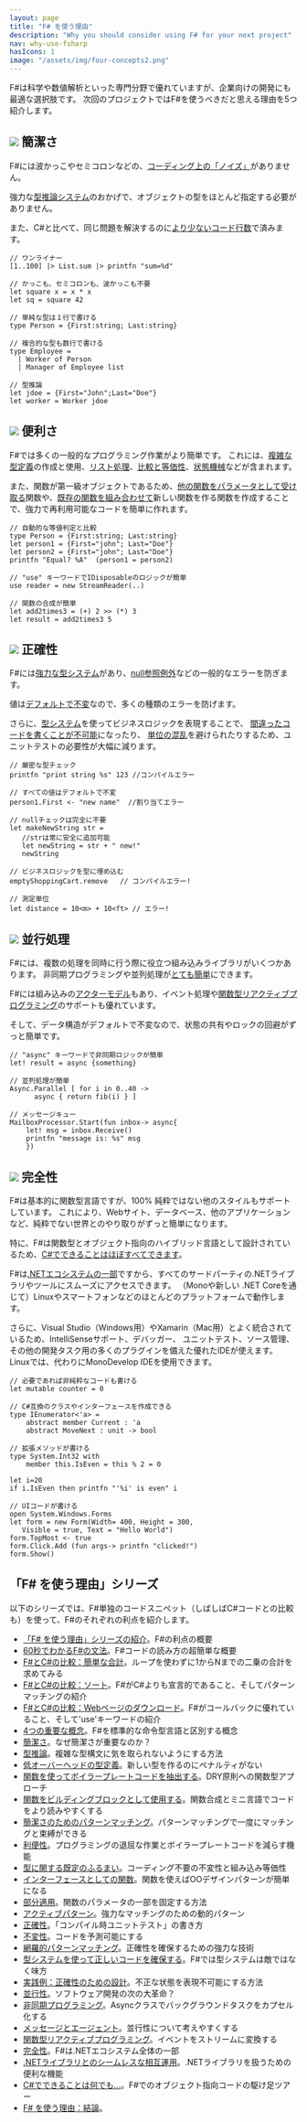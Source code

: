 ```yaml
---
layout: page
title: "F# を使う理由"
description: "Why you should consider using F# for your next project"
nav: why-use-fsharp
hasIcons: 1
image: "/assets/img/four-concepts2.png"
---
```


F#は科学や数値解析といった専門分野で優れていますが、企業向けの開発にも最適な選択肢です。
次回のプロジェクトではF#を使うべきだと思える理由を5つ紹介します。

## ![](../assets/img/glyphicons/glyphicons_030_pencil.png) 簡潔さ

F#には波かっこやセミコロンなどの、[コーディング上の「ノイズ」](../posts/fvsc-sum-of-squares.md)がありません。

強力な[型推論システム](../posts/conciseness-type-inference.md)のおかげで、オブジェクトの型をほとんど指定する必要がありません。

また、C#と比べて、同じ問題を解決するのに[より少ないコード行数](../posts/fvsc-download.md)で済みます。

```
// ワンライナー
[1..100] |> List.sum |> printfn "sum=%d"

// かっこも、セミコロンも、波かっこも不要
let square x = x * x
let sq = square 42 

// 単純な型は１行で書ける
type Person = {First:string; Last:string}

// 複合的な型も数行で書ける
type Employee = 
  | Worker of Person
  | Manager of Employee list

// 型推論
let jdoe = {First="John";Last="Doe"}
let worker = Worker jdoe
```

## ![](../assets/img/glyphicons/glyphicons_343_thumbs_up.png) 便利さ


F#では多くの一般的なプログラミング作業がより簡単です。
これには、[複雑な型定義](../posts/conciseness-type-definitions.md)の作成と使用、[リスト処理](../posts/conciseness-extracting-boilerplate.md)、[比較と等価性](../posts/convenience-types.md)、[状態機械](../posts/designing-with-types-representing-states.md)などが含まれます。


また、関数が第一級オブジェクトであるため、[他の関数をパラメータとして受け取る](../posts/conciseness-extracting-boilerplate.md)関数や、[既存の関数を組み合わせて](../posts/conciseness-functions-as-building-blocks.md)新しい関数を作る関数を作成することで、強力で再利用可能なコードを簡単に作れます。

```
// 自動的な等値判定と比較
type Person = {First:string; Last:string}
let person1 = {First="john"; Last="Doe"}
let person2 = {First="john"; Last="Doe"}
printfn "Equal? %A"  (person1 = person2)

// "use" キーワードでIDisposableのロジックが簡単
use reader = new StreamReader(..)

// 関数の合成が簡単
let add2times3 = (+) 2 >> (*) 3
let result = add2times3 5
```

## ![](../assets/img/glyphicons/glyphicons_150_check.png) 正確性


F#には[強力な型システム](../posts/correctness-type-checking.md)があり、[null参照例外](../posts/the-option-type.md#option-is-not-null)などの一般的なエラーを防ぎます。

値は[デフォルトで不変](../posts/correctness-immutability.md)なので、多くの種類のエラーを防げます。

さらに、[型システム](../posts/correctness-exhaustive-pattern-matching.md)を使ってビジネスロジックを表現することで、
[間違ったコードを書くことが不可能](../posts/designing-for-correctness.md)になったり、
[単位の混乱](../posts/units-of-measure.md)を避けられたりするため、ユニットテストの必要性が大幅に減ります。


```
// 厳密な型チェック
printfn "print string %s" 123 //コンパイルエラー

// すべての値はデフォルトで不変
person1.First <- "new name"  //割り当てエラー

// nullチェックは完全に不要
let makeNewString str = 
   //strは常に安全に追加可能
   let newString = str + " new!"
   newString

// ビジネスロジックを型に埋め込む
emptyShoppingCart.remove   // コンパイルエラー!

// 測定単位
let distance = 10<m> + 10<ft> // エラー!
```

## ![](../assets/img/glyphicons/glyphicons_054_clock.png) 並行処理 


F#には、複数の処理を同時に行う際に役立つ組み込みライブラリがいくつかあります。
非同期プログラミングや並列処理が[とても簡単](../posts/concurrency-async-and-parallel.md)にできます。

F#には組み込みの[アクターモデル](../posts/concurrency-actor-model.md)もあり、イベント処理や[関数型リアクティブプログラミング](../posts/concurrency-reactive.md)のサポートも優れています。

そして、データ構造がデフォルトで不変なので、状態の共有やロックの回避がずっと簡単です。

```
// "async" キーワードで非同期ロジックが簡単
let! result = async {something}

// 並列処理が簡単
Async.Parallel [ for i in 0..40 -> 
      async { return fib(i) } ]

// メッセージキュー
MailboxProcessor.Start(fun inbox-> async{
	let! msg = inbox.Receive()
	printfn "message is: %s" msg
	})
```

## ![](../assets/img/glyphicons/glyphicons_280_settings.png) 完全性

F#は基本的に関数型言語ですが、100% 純粋ではない他のスタイルもサポートしています。
これにより、Webサイト、データベース、他のアプリケーションなど、純粋でない世界とのやり取りがずっと簡単になります。

特に、F#は関数型とオブジェクト指向のハイブリッド言語として設計されているため、[C#でできることはほぼすべてできます](../posts/completeness-anything-csharp-can-do.md)。


F#は[.NETエコシステムの一部](../posts/completeness-seamless-dotnet-interop.md)ですから、すべてのサードパーティの.NETライブラリやツールにスムーズにアクセスできます。
（Monoや新しい .NET Coreを通じて）Linuxやスマートフォンなどのほとんどのプラットフォームで動作します。


さらに、Visual Studio（Windows用）やXamarin（Mac用）とよく統合されているため、IntelliSenseサポート、デバッガー、
ユニットテスト、ソース管理、その他の開発タスク用の多くのプラグインを備えた優れたIDEが使えます。
Linuxでは、代わりにMonoDevelop IDEを使用できます。

```
// 必要であれば非純粋なコードも書ける
let mutable counter = 0

// C#互換のクラスやインターフェースを作成できる
type IEnumerator<'a> = 
    abstract member Current : 'a
    abstract MoveNext : unit -> bool 

// 拡張メソッドが書ける
type System.Int32 with
    member this.IsEven = this % 2 = 0

let i=20
if i.IsEven then printfn "'%i' is even" i
	
// UIコードが書ける
open System.Windows.Forms 
let form = new Form(Width= 400, Height = 300, 
   Visible = true, Text = "Hello World") 
form.TopMost <- true
form.Click.Add (fun args-> printfn "clicked!")
form.Show()
```

## 「F# を使う理由」シリーズ

以下のシリーズでは、F#単独のコードスニペット（しばしばC#コードとの比較も）を使って、F#のそれぞれの利点を紹介します。

* [「F# を使う理由」シリーズの紹介](../posts/why-use-fsharp-intro.md)。F#の利点の概要
* [60秒でわかるF#の文法](../posts/fsharp-in-60-seconds.md)。F#コードの読み方の超簡単な概要
* [F#とC#の比較：簡単な合計](../posts/fvsc-sum-of-squares.md)。ループを使わずに1からNまでの二乗の合計を求めてみる
* [F#とC#の比較：ソート](../posts/fvsc-quicksort.md)。F#がC#よりも宣言的であること、そしてパターンマッチングの紹介
* [F#とC#の比較：Webページのダウンロード](../posts/fvsc-download.md)。F#がコールバックに優れていること、そして'use'キーワードの紹介
* [4つの重要な概念](../posts/key-concepts.md)。F#を標準的な命令型言語と区別する概念
* [簡潔さ](../posts/conciseness-intro.md)。なぜ簡潔さが重要なのか？
* [型推論](../posts/conciseness-type-inference.md)。複雑な型構文に気を取られないようにする方法
* [低オーバーヘッドの型定義](../posts/conciseness-type-definitions.md)。新しい型を作るのにペナルティがない
* [関数を使ってボイラープレートコードを抽出する](../posts/conciseness-extracting-boilerplate.md)。DRY原則への関数型アプローチ
* [関数をビルディングブロックとして使用する](../posts/conciseness-functions-as-building-blocks.md)。関数合成とミニ言語でコードをより読みやすくする
* [簡潔さのためのパターンマッチング](../posts/conciseness-pattern-matching.md)。パターンマッチングで一度にマッチングと束縛ができる
* [利便性](../posts/convenience-intro.md)。プログラミングの退屈な作業とボイラープレートコードを減らす機能
* [型に関する既定のふるまい](../posts/convenience-types.md)。コーディング不要の不変性と組み込み等価性
* [インターフェースとしての関数](../posts/convenience-functions-as-interfaces.md)。関数を使えばOOデザインパターンが簡単になる
* [部分適用](../posts/convenience-partial-application.md)。関数のパラメータの一部を固定する方法
* [アクティブパターン](../posts/convenience-active-patterns.md)。強力なマッチングのための動的パターン
* [正確性](../posts/correctness-intro.md)。「コンパイル時ユニットテスト」の書き方
* [不変性](../posts/correctness-immutability.md)。コードを予測可能にする
* [網羅的パターンマッチング](../posts/correctness-exhaustive-pattern-matching.md)。正確性を確保するための強力な技術
* [型システムを使って正しいコードを確保する](../posts/correctness-type-checking.md)。F#では型システムは敵ではなく味方
* [実践例：正確性のための設計](../posts/designing-for-correctness.md)。不正な状態を表現不可能にする方法
* [並行性](../posts/concurrency-intro.md)。ソフトウェア開発の次の大革命？
* [非同期プログラミング](../posts/concurrency-async-and-parallel.md)。Asyncクラスでバックグラウンドタスクをカプセル化する
* [メッセージとエージェント](../posts/concurrency-actor-model.md)。並行性について考えやすくする
* [関数型リアクティブプログラミング](../posts/concurrency-reactive.md)。イベントをストリームに変換する
* [完全性](../posts/completeness-intro.md)。F#は.NETエコシステム全体の一部
* [.NETライブラリとのシームレスな相互運用](../posts/completeness-seamless-dotnet-interop.md)。.NETライブラリを扱うための便利な機能
* [C#でできることは何でも...](../posts/completeness-anything-csharp-can-do.md)。F#でのオブジェクト指向コードの駆け足ツアー
* [F# を使う理由：結論](../posts/why-use-fsharp-conclusion.md)。
